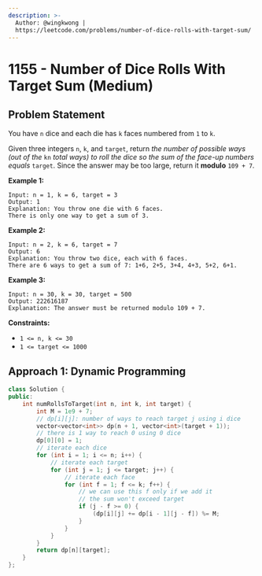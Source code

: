 ```yaml
---
description: >-
  Author: @wingkwong |
  https://leetcode.com/problems/number-of-dice-rolls-with-target-sum/
---
```


# 1155 - Number of Dice Rolls With Target Sum (Medium)

## Problem Statement

You have `n` dice and each die has `k` faces numbered from `1` to `k`.

Given three integers `n`, `k`, and `target`, return _the number of possible ways (out of the_ `kn` _total ways) to roll the dice so the sum of the face-up numbers equals_ `target`. Since the answer may be too large, return it **modulo** `109 + 7`.

**Example 1:**

```
Input: n = 1, k = 6, target = 3
Output: 1
Explanation: You throw one die with 6 faces.
There is only one way to get a sum of 3.
```

**Example 2:**

```
Input: n = 2, k = 6, target = 7
Output: 6
Explanation: You throw two dice, each with 6 faces.
There are 6 ways to get a sum of 7: 1+6, 2+5, 3+4, 4+3, 5+2, 6+1.
```

**Example 3:**

```
Input: n = 30, k = 30, target = 500
Output: 222616187
Explanation: The answer must be returned modulo 109 + 7.
```

**Constraints:**

* `1 <= n, k <= 30`
* `1 <= target <= 1000`

## Approach 1: Dynamic Programming

```cpp
class Solution {
public:
    int numRollsToTarget(int n, int k, int target) {
        int M = 1e9 + 7;
        // dp[i][j]: number of ways to reach target j using i dice
        vector<vector<int>> dp(n + 1, vector<int>(target + 1));
        // there is 1 way to reach 0 using 0 dice
        dp[0][0] = 1;
        // iterate each dice
        for (int i = 1; i <= n; i++) {
            // iterate each target
            for (int j = 1; j <= target; j++) {
                // iterate each face
                for (int f = 1; f <= k; f++) {
                    // we can use this f only if we add it
                    // the sum won't exceed target
                    if (j - f >= 0) {
                        (dp[i][j] += dp[i - 1][j - f]) %= M;
                    }
                }
            }
        }
        return dp[n][target];
    }
};
```
